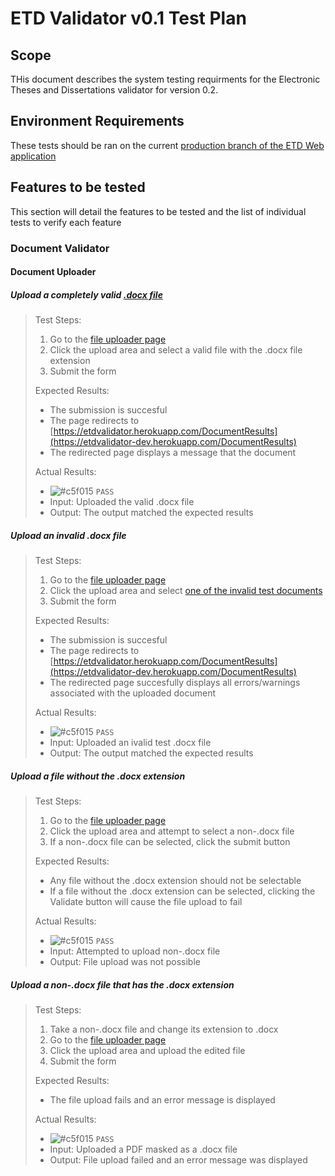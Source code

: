 # ETD Validator v0.1 Test Plan

## Scope

THis document describes the system testing requirments for the Electronic Theses and Dissertations validator for version 0.2.

## Environment Requirements

These tests should be ran on the current [production branch of the ETD Web application](https://etdvalidator.herokuapp.com/)

## Features to be tested

This section will detail the features to be tested and the list of individual tests to verify each feature

### Document Validator

#### Document Uploader

##### Upload a completely valid [.docx file](../ETDValidatorUnitTests/TestDocuments/Completed_Example_ETD.docx)

> Test Steps:
>
> 1. Go to the [file uploader page](https://etdvalidator.herokuapp.com/LoadDocument)
> 2. Click the upload area and select a valid file with the .docx file extension
> 3. Submit the form
>
> Expected Results:
>
> - The submission is succesful
> - The page redirects to [https://etdvalidator.herokuapp.com/DocumentResults](https://etdvalidator-dev.herokuapp.com/DocumentResults)
> - The redirected page displays a message that the document
>
> Actual Results:
>
> - ![#c5f015](https://via.placeholder.com/15/c5f015/000000?text=+) `PASS`
> - Input: Uploaded the valid .docx file
> - Output: The output matched the expected results

##### Upload an invalid .docx file

> Test Steps:
>
> 1. Go to the [file uploader page](https://etdvalidator.herokuapp.com/LoadDocument)
> 2. Click the upload area and select [one of the invalid test documents](../ETDValidatorUnitTests/TestDocuments/)
> 3. Submit the form
>
> Expected Results:
>
> - The submission is succesful
> - The page redirects to [https://etdvalidator.herokuapp.com/DocumentResults](https://etdvalidator-dev.herokuapp.com/DocumentResults)
> - The redirected page succesfully displays all errors/warnings associated with the uploaded document
>
> Actual Results:
>
> - ![#c5f015](https://via.placeholder.com/15/c5f015/000000?text=+) `PASS`
> - Input: Uploaded an ivalid test .docx file
> - Output: The output matched the expected results

##### Upload a file without the .docx extension

> Test Steps:
>
> 1. Go to the [file uploader page](https://etdvalidator.herokuapp.com/LoadDocument)
> 2. Click the upload area and attempt to select a non-.docx file
> 3. If a non-.docx file can be selected, click the submit button
>
> Expected Results:
>
> - Any file without the .docx extension should not be selectable
> - If a file without the .docx extension can be selected, clicking the Validate button will cause the file upload to fail
>
> Actual Results:
>
> - ![#c5f015](https://via.placeholder.com/15/c5f015/000000?text=+) `PASS`
> - Input: Attempted to upload non-.docx file
> - Output: File upload was not possible

##### Upload a non-.docx file that has the .docx extension

> Test Steps:
>
> 1. Take a non-.docx file and change its extension to .docx
> 2. Go to the [file uploader page](https://etdvalidator.herokuapp.com/LoadDocument)
> 2. Click the upload area and upload the edited file
> 3. Submit the form
>
> Expected Results:
>
> - The file upload fails and an error message is displayed
>
> Actual Results:
>
> - ![#c5f015](https://via.placeholder.com/15/c5f015/000000?text=+) `PASS`
> - Input: Uploaded a PDF masked as a .docx file
> - Output: File upload failed and an error message was displayed
